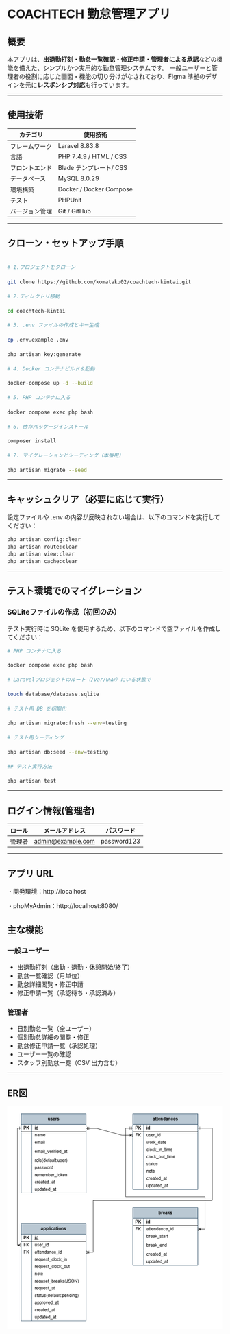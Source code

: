 # COACHTECH 勤怠管理アプリ

## 概要

本アプリは、**出退勤打刻・勤怠一覧確認・修正申請・管理者による承認**などの機能を備えた、シンプルかつ実用的な勤怠管理システムです。
一般ユーザーと管理者の役割に応じた画面・機能の切り分けがなされており、Figma 準拠のデザインを元に**レスポンシブ対応**も行っています。

---

## 使用技術

| カテゴリ       | 使用技術               |
| -------------- | ---------------------- |
| フレームワーク | Laravel 8.83.8         |
| 言語           | PHP 7.4.9 / HTML / CSS     |
| フロントエンド | Blade テンプレート/ CSS |
| データベース   | MySQL 8.0.29           |
| 環境構築       | Docker / Docker Compose  |
| テスト         | PHPUnit                |
| バージョン管理 | Git / GitHub             |

---

## クローン・セットアップ手順

```bash

# 1.プロジェクトをクローン

git clone https://github.com/komataku02/coachtech-kintai.git

# 2.ディレクトリ移動

cd coachtech-kintai

# 3. .env ファイルの作成とキー生成

cp .env.example .env

php artisan key:generate

# 4. Docker コンテナビルド＆起動

docker-compose up -d --build

# 5. PHP コンテナに入る

docker compose exec php bash

# 6. 依存パッケージインストール

composer install

# 7. マイグレーションとシーディング（本番用）

php artisan migrate --seed
```
---
## キャッシュクリア（必要に応じて実行）
設定ファイルや .env の内容が反映されない場合は、以下のコマンドを実行してください：
```bash
php artisan config:clear
php artisan route:clear
php artisan view:clear
php artisan cache:clear
```
---

## テスト環境でのマイグレーション

### SQLiteファイルの作成（初回のみ）

テスト実行時に SQLite を使用するため、以下のコマンドで空ファイルを作成してください：
```bash
# PHP コンテナに入る

docker compose exec php bash

# Laravelプロジェクトのルート（/var/www）にいる状態で

touch database/database.sqlite

# テスト用 DB を初期化

php artisan migrate:fresh --env=testing

# テスト用シーディング

php artisan db:seed --env=testing

## テスト実行方法

php artisan test
```
---

## ログイン情報(管理者)

| ロール | メールアドレス    | パスワード  |
| ------ | ----------------- | ----------- |
| 管理者 | admin@example.com | password123 |


---

## アプリ URL

・開発環境：http://localhost

・phpMyAdmin：http://localhost:8080/

## 主な機能

### 一般ユーザー

-   出退勤打刻（出勤・退勤・休憩開始/終了）
-   勤怠一覧確認（月単位）
-   勤怠詳細閲覧・修正申請
-   修正申請一覧（承認待ち・承認済み）

### 管理者

- 日別勤怠一覧（全ユーザー）
- 個別勤怠詳細の閲覧・修正
- 勤怠修正申請一覧（承認処理）
- ユーザー一覧の確認
- スタッフ別勤怠一覧（CSV 出力含む）

---

## ER図

![ER図](https://github.com/komataku02/coachtech-kintai/blob/main/er-diagram.png?raw=true)